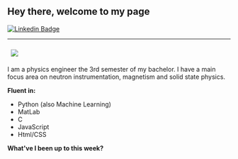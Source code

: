 ## Hey there, welcome to my page

[![Linkedin Badge](https://img.shields.io/badge/-LinkedIn-0e76a8?style=flat-square&logo=Linkedin&logoColor=white)](https://www.linkedin.com/in/nicolai-amin-5156b9230/)

---

###  &nbsp; ![](https://visitor-badge.glitch.me/badge?page_id=nicolai3008/nicolai3008)

I am a physics engineer the 3rd semester of my bachelor.
I have a main focus area on neutron instrumentation, magnetism and solid state physics.

**Fluent in:**

* Python (also Machine Learning)
* MatLab
* C
* JavaScript
* Html/CSS

**What've I been up to this week?**

<!--START_SECTION:waka-->

<!--END_SECTION:waka>
